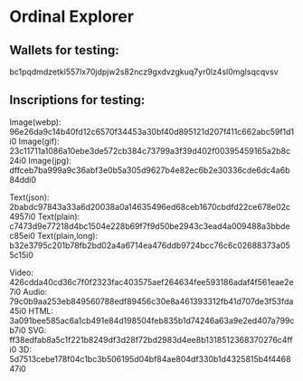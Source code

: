 # Ordinal Explorer

## Wallets for testing:
bc1pqdmdzetkl557lx70jdpjw2s82ncz9gxdvzgkuq7yr0lz4sl0mglsqcqvsv

## Inscriptions for testing:
Image(webp): 96e26da9c14b40fd12c6570f34453a30bf40d895121d207f411c662abc59f1d1i0
Image(gif): 23c11711a1086a10ebe3de572cb384c73799a3f39d402f00395459165a2b8c24i0
Image(jpg): dffceb7ba999a9c36abf3e0b5a305d9627b4e82ec6b2e30336cde6dc4a6b84ddi0

Text(json): 2babdc97843a33a6d20038a0a14635496ed68ceb1670cbdfd22ce678e02c4957i0
Text(plain): c7473d9e77218d4bc1504e228b69f7f9d50be2943c3ead4a009488a3bbdec85ei0
Text(plain,long): b32e3795c201b78fb2bd02a4a6714ea476ddb9724bcc76c6c02688373a055c15i0

Video: 426cdda40cd36c7f0f2323fac403575aef264634fee593186adaf4f561eae2e7i0
Audio: 79c0b9aa253eb849560788edf89456c30e8a461393312fb41d707de3f53fda45i0
HTML: 3a091bee585ac6a1cb491e84d198504feb835b1d74246a63a9e2ed407a799cb7i0
SVG: ff38edfab8a5c1f221b8249df3d28f72bd2983d4ee8b1318512368370276c4ffi0
3D: 5d7513cebe178f04c1bc3b506195d04bf84ae804df330b1d4325815b4f446847i0
